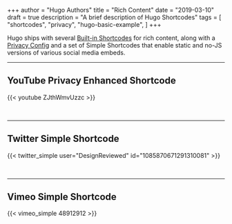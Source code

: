 +++
author = "Hugo Authors"
title = "Rich Content"
date = "2019-03-10"
draft = true
description = "A brief description of Hugo Shortcodes"
tags = [
    "shortcodes",
    "privacy",
    "hugo-basic-example",
]
+++

Hugo ships with several [Built-in Shortcodes](https://gohugo.io/content-management/shortcodes/#use-hugos-built-in-shortcodes) for rich content, along with a [Privacy Config](https://gohugo.io/about/hugo-and-gdpr/) and a set of Simple Shortcodes that enable static and no-JS versions of various social media embeds.
<!--more-->
---

## YouTube Privacy Enhanced Shortcode

{{< youtube ZJthWmvUzzc >}}

<br>

---

## Twitter Simple Shortcode

{{< twitter_simple user="DesignReviewed" id="1085870671291310081" >}}

<br>

---

## Vimeo Simple Shortcode

{{< vimeo_simple 48912912 >}}

